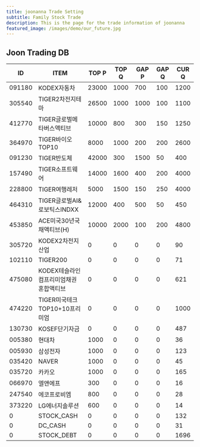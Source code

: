 ```yaml
---
title: joonanna Trade Setting
subtitle: Family Stock Trade
description: This is the page for the trade information of joonanna
featured_image: /images/demo/our_future.jpg
---
```


## Joon Trading DB

|ID|ITEM |TOP P|TOP Q|GAP P|GAP Q|CUR Q|
|--|-----|--|--|--|--|--|
|091180|KODEX자동차|23000|1000|700|100|1200|
|305540|TIGER2차전지테마|26500|1000|1000|100|1100|
|412770|TIGER글로벌메타버스액티브|10000|800|300|150|1250| 
|364970|TIGER바이오TOP10|8000|1000|200|200|2600|
|091230|TIGER반도체|42000|300|1500|50|400|
|157490|TIGER소프트웨어|14000|1600|400|200|4000|
|228800|TIGER여행레저|5000|1500|150|250|4000|
|464310|TIGER글로벌AI&로보틱스INDXX|12000|400|500|50|450|
|453850|ACE미국30년국채액티브(H)|10000|2000|100|200|4800|
|305720|KODEX2차전지산업|0|0|0|0|90|
|102110|TIGER200|0|0|0|0|71|
|475080|KODEX테슬라인컴프리미엄채권혼합액티브|0|0|0|0|621|
|474220|TIGER미국테크TOP10+10프리미엄|0|0|0|0|1000|
|130730|KOSEF단기자금|0|0|0|0|487|
|005380|현대차|1000|0|0|0|36|
|005930|삼성전자|1000|0|0|0|123|
|035420|NAVER|1000|0|0|0|45|
|035720|카카오|1000|0|0|0|165|
|066970|엘앤에프|300|0|0|0|16|
|247540|에코프로비엠|800|0|0|0|28|
|373220|LG에너지솔루션|600|0|0|0|14|
|0|STOCK_CASH|0|0|0|0|132|
|0|DC_CASH|0|0|0|0|31|
|0|STOCK_DEBT|0|0|0|0|1696|
